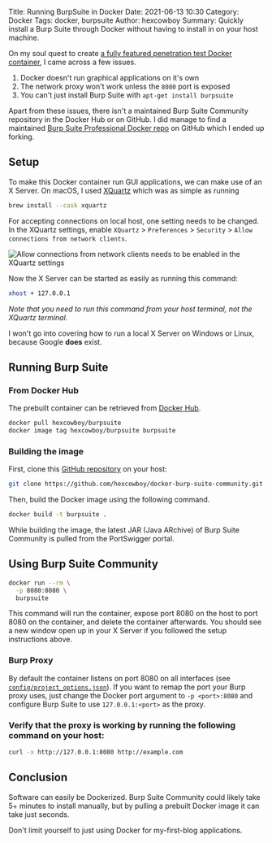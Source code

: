 Title: Running BurpSuite in Docker
Date: 2021-06-13 10:30
Category: Docker
Tags: docker, burpsuite
Author: hexcowboy
Summary: Quickly install a Burp Suite through Docker without having to install in on your host machine.

On my soul quest to create [a fully featured penetration test Docker container](https://github.com/hexcowboy/jackbox), I came across a few issues.

1. Docker doesn't run graphical applications on it's own
2. The network proxy won't work unless the `8080` port is exposed
3. You can't just install Burp Suite with `apt-get install burpsuite`

Apart from these issues, there isn't a maintained Burp Suite Community repository in the Docker Hub or on GitHub. I did manage to find a maintained [Burp Suite Professional Docker repo](https://github.com/koenrh/docker-burp-suite-pro) on GitHub which I ended up forking.

## Setup

To make this Docker container run GUI applications, we can make use of an X Server. On macOS, I used [XQuartz](https://www.xquartz.org/) which was as simple as running

```bash
brew install --cask xquartz
```

For accepting connections on local host, one setting needs to be changed. In the XQuartz settings, enable `XQuartz` > `Preferences` > `Security` > `Allow connections from network clients`.

![Allow connections from network clients needs to be enabled in the XQuartz settings](https://user-images.githubusercontent.com/8162609/121715279-4a9a3700-caa4-11eb-8205-fff0fb5dfbf6.png)

Now the X Server can be started as easily as running this command:

```bash
xhost + 127.0.0.1
```

*Note that you need to run this command from your host terminal, not the XQuartz terminal.*

I won't go into covering how to run a local X Server on Windows or Linux, because Google **does** exist.

## Running Burp Suite

### From Docker Hub

The prebuilt container can be retrieved from [Docker Hub](https://hub.docker.com/repository/docker/hexcowboy/burpsuite).

```bash
docker pull hexcowboy/burpsuite
docker image tag hexcowboy/burpsuite burpsuite
```

### Building the image

First, clone this [GitHub repository](https://github.com/hexcowboy/docker-burp-suite-community) on your host:

```bash
git clone https://github.com/hexcowboy/docker-burp-suite-community.git && cd docker-burp-suite-community
```

Then, build the Docker image using the following command.

```bash
docker build -t burpsuite .
```

While building the image, the latest JAR (Java ARchive) of Burp Suite Community is pulled from the PortSwigger portal.

## Using Burp Suite Community

```bash
docker run --rm \
  -p 8080:8080 \
  burpsuite
```

This command will run the container, expose port 8080 on the host to port 8080 on the container, and delete the container afterwards. You should see a new window open up in your X Server if you followed the setup instructions above.

### Burp Proxy

By default the container listens on port 8080 on all interfaces (see [`config/project_options.json`](config/project_options.json)). If you want to remap the port your Burp proxy uses, just change the Docker port argument to `-p <port>:8080` and configure Burp Suite to use `127.0.0.1:<port>` as the proxy.

### Verify that the proxy is working by running the following command on your host:

```bash
curl -x http://127.0.0.1:8080 http://example.com
```

## Conclusion

Software can easily be Dockerized. Burp Suite Community could likely take 5+ minutes to install manually, but by pulling a prebuilt Docker image it can take just seconds.

Don't limit yourself to just using Docker for my-first-blog applications.
